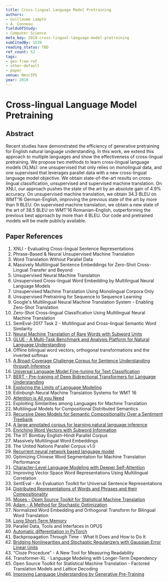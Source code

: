 ```yaml
---
title: Cross-lingual Language Model Pretraining
authors:
- Guillaume Lample
- A. Conneau
fieldsOfStudy:
- Computer Science
meta_key: 2019-cross-lingual-language-model-pretraining
numCitedBy: 1539
reading_status: TBD
ref_count: 52
tags:
- gen-from-ref
- other-default
- paper
venue: NeurIPS
year: 2019
---
```


# Cross-lingual Language Model Pretraining

## Abstract

Recent studies have demonstrated the efficiency of generative pretraining for English natural language understanding. In this work, we extend this approach to multiple languages and show the effectiveness of cross-lingual pretraining. We propose two methods to learn cross-lingual language models (XLMs): one unsupervised that only relies on monolingual data, and one supervised that leverages parallel data with a new cross-lingual language model objective. We obtain state-of-the-art results on cross-lingual classification, unsupervised and supervised machine translation. On XNLI, our approach pushes the state of the art by an absolute gain of 4.9% accuracy. On unsupervised machine translation, we obtain 34.3 BLEU on WMT’16 German-English, improving the previous state of the art by more than 9 BLEU. On supervised machine translation, we obtain a new state of the art of 38.5 BLEU on WMT’16 Romanian-English, outperforming the previous best approach by more than 4 BLEU. Our code and pretrained models will be made publicly available.

## Paper References

1. XNLI - Evaluating Cross-lingual Sentence Representations
2. Phrase-Based & Neural Unsupervised Machine Translation
3. Word Translation Without Parallel Data
4. Massively Multilingual Sentence Embeddings for Zero-Shot Cross-Lingual Transfer and Beyond
5. Unsupervised Neural Machine Translation
6. Unsupervised Cross-lingual Word Embedding by Multilingual Neural Language Models
7. Unsupervised Machine Translation Using Monolingual Corpora Only
8. Unsupervised Pretraining for Sequence to Sequence Learning
9. Google's Multilingual Neural Machine Translation System - Enabling Zero-Shot Translation
10. Zero-Shot Cross-lingual Classification Using Multilingual Neural Machine Translation
11. SemEval-2017 Task 2 - Multilingual and Cross-lingual Semantic Word Similarity
12. [Neural Machine Translation of Rare Words with Subword Units](2016-neural-machine-translation-of-rare-words-with-subword-units)
13. [GLUE - A Multi-Task Benchmark and Analysis Platform for Natural Language Understanding](2018-glue-a-multi-task-benchmark-and-analysis-platform-for-natural-language-understanding)
14. Offline bilingual word vectors, orthogonal transformations and the inverted softmax
15. [A Broad-Coverage Challenge Corpus for Sentence Understanding through Inference](2018-a-broad-coverage-challenge-corpus-for-sentence-understanding-through-inference)
16. [Universal Language Model Fine-tuning for Text Classification](2018-universal-language-model-fine-tuning-for-text-classification)
17. [BERT - Pre-training of Deep Bidirectional Transformers for Language Understanding](2019-bert.md)
18. [Exploring the Limits of Language Modeling](2016-exploring-the-limits-of-language-modeling)
19. Edinburgh Neural Machine Translation Systems for WMT 16
20. [Attention is All you Need](2017-attention-is-all-you-need.md)
21. Exploiting Similarities among Languages for Machine Translation
22. Multilingual Models for Compositional Distributed Semantics
23. [Recursive Deep Models for Semantic Compositionality Over a Sentiment Treebank](2013-recursive-deep-models-for-semantic-compositionality-over-a-sentiment-treebank)
24. [A large annotated corpus for learning natural language inference](2015-a-large-annotated-corpus-for-learning-natural-language-inference)
25. [Enriching Word Vectors with Subword Information](2017-enriching-word-vectors-with-subword-information)
26. The IIT Bombay English-Hindi Parallel Corpus
27. Massively Multilingual Word Embeddings
28. The United Nations Parallel Corpus v1.0
29. [Recurrent neural network based language model](2010-recurrent-neural-network-based-language-model)
30. Optimizing Chinese Word Segmentation for Machine Translation Performance
31. [Character-Level Language Modeling with Deeper Self-Attention](2019-character-level-language-modeling-with-deeper-self-attention)
32. Improving Vector Space Word Representations Using Multilingual Correlation
33. SentEval - An Evaluation Toolkit for Universal Sentence Representations
34. [Distributed Representations of Words and Phrases and their Compositionality](2013-distributed-representations-of-words-and-phrases-and-their-compositionality)
35. [Moses - Open Source Toolkit for Statistical Machine Translation](2007-moses-open-source-toolkit-for-statistical-machine-translation)
36. [Adam - A Method for Stochastic Optimization](2015-adam-a-method-for-stochastic-optimization)
37. Normalized Word Embedding and Orthogonal Transform for Bilingual Word Translation
38. [Long Short-Term Memory](1997-long-short-term-memory)
39. Parallel Data, Tools and Interfaces in OPUS
40. [Automatic differentiation in PyTorch](2017-automatic-differentiation-in-pytorch)
41. Backpropagation Through Time - What It Does and How to Do It
42. [Bridging Nonlinearities and Stochastic Regularizers with Gaussian Error Linear Units](2016-bridging-nonlinearities-and-stochastic-regularizers-with-gaussian-error-linear-units)
43. “Cloze Procedure” - A New Tool for Measuring Readability
44. Transformer-XL - Language Modeling with Longer-Term Dependency
45. Open Source Toolkit for Statistical Machine Translation - Factored Translation Models and Lattice Decoding
46. [Improving Language Understanding by Generative Pre-Training](2018-improving-language-understanding-by-generative-pre-training)
